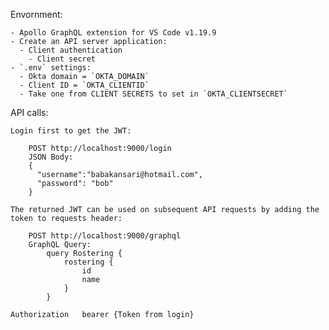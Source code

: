 Envornment:

    - Apollo GraphQL extension for VS Code v1.19.9
    - Create an API server application:
      - Client authentication
        - Client secret
    - `.env` settings:
      - Okta domain = `OKTA_DOMAIN`
      - Client ID = `OKTA_CLIENTID`
      - Take one from CLIENT SECRETS to set in `OKTA_CLIENTSECRET`
  
API calls:

    Login first to get the JWT:
```
    POST http://localhost:9000/login
    JSON Body:
    {
      "username":"babakansari@hotmail.com", 
      "password": "bob"
    }
```

    The returned JWT can be used on subsequent API requests by adding the token to requests header:
```
    POST http://localhost:9000/graphql
    GraphQL Query:
        query Rostering {
            rostering {
                id
                name
            }
        }
```
    Authorization   bearer {Token from login}

